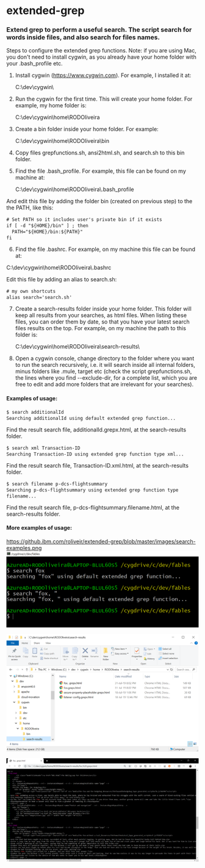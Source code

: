 # extended-grep

### Extend grep to perform a useful search. The script search for words inside files, and also search for files names.

Steps to configure the extended grep functions.
Note: if you are using Mac, you don't need to install cygwin,
as you already have your home folder with your .bash_profile etc.

1) Install cygwin (https://www.cygwin.com). For example, I installed it at:

	C:\dev\cygwin\
	
2) Run the cygwin for the first time. This will create your home folder. For example, my home folder is:
                                                                         
    C:\dev\cygwin\home\RODOliveira

3) Create a bin folder inside your home folder. For example:
	
	C:\dev\cygwin\home\RODOliveira\bin

4) Copy files grepfunctions.sh, ansi2html.sh, and search.sh to this bin folder.

5) Find the file .bash_profile. For example, this file can be found on my machine at:

	C:\dev\cygwin\home\RODOliveira\\.bash_profile

And edit this file by adding the folder bin (created on previous step) to the the PATH, like this:

	# Set PATH so it includes user's private bin if it exists
	if [ -d "${HOME}/bin" ] ; then
	  PATH="${HOME}/bin:${PATH}"
	fi

6) Find the file .bashrc. For example, on my machine this file can be found at:

C:\dev\cygwin\home\RODOliveira\\.bashrc
 
Edit this file by adding an alias to search.sh:

	# my own shortcuts
	alias search='search.sh'

7) Create a search-results folder inside your home folder. This folder will keep all results from your searches, as html files. When listing these files, you can order them by date, so that you have your latest search files results on the top. For example, on my machine the path to this folder is:

	C:\dev\cygwin\home\RODOliveira\search-results\

8) Open a cygwin console, change directory to the folder where you want to run the search recursively, i.e. it will search inside all internal folders, minus folders like .mule, target etc (check the script grepfunctions.sh, the lines where you find --exclude-dir, for a complete list, which you are free to edit and add more folders that are irrelevant for your searches).

#### Examples of usage:

    $ search additionalId
    Searching additionalId using default extended grep function...
Find the result search file, additionalId.grepx.html, at the search-results folder.

    $ search xml Transaction-ID
    Searching Transaction-ID using extended grep function type xml...
Find the result search file, Transaction-ID.xml.html, at the search-results folder.

    $ search filename p-dcs-flightsummary
    Searching p-dcs-flightsummary using extended grep function type filename...
Find the result search file, p-dcs-flightsummary.filename.html, at the search-results folder.

#### More examples of usage:
https://github.ibm.com/roliveir/extended-grep/blob/master/images/search-examples.png
![Search example](https://github.com/jrodolfo/extended-grep/blob/master/images/search-examples.png "Search example")

![Search results folder](https://github.com/jrodolfo/extended-grep/blob/master/images/search-results-folder.png "Search results folder")

![Search result file](https://github.com/jrodolfo/extended-grep/blob/master/images/search-result-file.png "Search result file")
